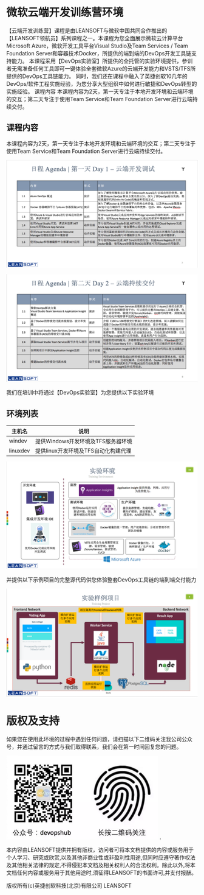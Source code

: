 # 微软云端开发训练营环境

【云端开发训练营】课程是由LEANSOFT与微软中国共同合作推出的【LEANSOFT领航员】系列课程之一。本课程为您全面展示微软云计算平台Microsoft Azure，微软开发工具平台Visual Studio及Team Services / Team Foundation Server和容器技术Docker，所提供的端到端的DevOps开发工具链支持能力。
本课程采用【DevOps实验室】所提供的全托管的实验环境提供，参训者无需准备任何工具即可一键体验全套微软Azure的云端开发能力和VSTS/TFS所提供的DevOps工具链能力。
同时，我们还在课程中融入了英捷创软10几年的DevOps/软件工程实施经验，为您分享大型组织中如何进行敏捷和DevOps转型的实施经验。
课程内容
本课程内容为2天，第一天专注于本地开发环境和云端环境的交互；第二天专注于使用Team
Service和Team Foundation Server进行云端持续交付。

## 课程内容

本课程内容为2天，第一天专注于本地开发环境和云端环境的交互；第二天专注于使用Team
Service和Team Foundation Server进行云端持续交付。

![](images/azure-devops-bootcamp-agenda-day01.png)

![](images/azure-devops-bootcamp-agenda-day02.png)

我们在培训中将通过【DevOps实验室】为您提供以下实验环境

## 环境列表

|主机名                  |   说明              |
|--------------------- |-----------------|
|windev                |提供Windows开发环境及TFS服务器环境 |
|linuxdev                 | 提供linux开发环境及TFS自动化构建代理|

![](images/azure-devops-bootcamp-env.png)

并提供以下示例项目的完整源代码供您体验整套DevOps工具链的端到端交付能力

![](images/azure-devops-bootcamp-sample.png)


# 版权及支持

如果您在使用此环境的过程中遇到任何问题，请扫描以下二维码关注我公司公众号，并通过留言的方式与我们取得联系，我们会在第一时间回复您的问题。

![](images/devopshub-leansoft-small.png) .

本内容由LEANSOFT提供并拥有版权，访问者可将本文档提供的内容或服务用于个人学习、研究或欣赏,以及其他非商业性或非盈利性用途,但同时应遵守著作权法及其他相关法律的规定,不得侵犯本文档及相关权利人的合法权利。除此以外,将本文档任何内容或服务用于其他用途时,须征得LEANSOFT的书面许可,并支付报酬。

版权所有(c)英捷创软科技(北京)有限公司 LEANSOFT
